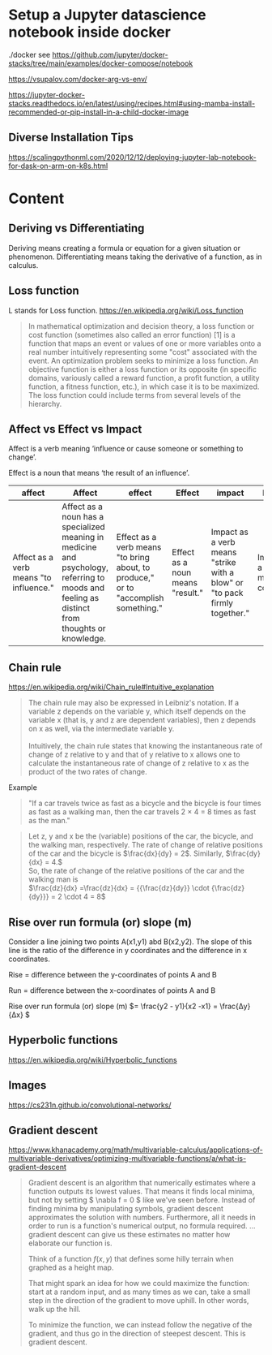 # Setup a Jupyter datascience notebook inside docker

./docker see https://github.com/jupyter/docker-stacks/tree/main/examples/docker-compose/notebook

https://vsupalov.com/docker-arg-vs-env/

https://jupyter-docker-stacks.readthedocs.io/en/latest/using/recipes.html#using-mamba-install-recommended-or-pip-install-in-a-child-docker-image

## Diverse Installation Tips
https://scalingpythonml.com/2020/12/12/deploying-jupyter-lab-notebook-for-dask-on-arm-on-k8s.html

# Content

## Deriving vs Differentiating
Deriving means creating a formula or equation for a given situation or phenomenon. Differentiating means taking the derivative of a function, as in calculus.

## Loss function

L stands for Loss function. https://en.wikipedia.org/wiki/Loss_function
> In mathematical optimization and decision theory, a loss function or cost function (sometimes also called an error function) [1] is a function that maps an event or values of one or more variables onto a real number intuitively representing some "cost" associated with the event. An optimization problem seeks to minimize a loss function. An objective function is either a loss function or its opposite (in specific domains, variously called a reward function, a profit function, a utility function, a fitness function, etc.), in which case it is to be maximized. The loss function could include terms from several levels of the hierarchy.

## Affect vs Effect vs Impact

Affect is a verb meaning ‘influence or cause someone or something to change’.

Effect is a noun that means ‘the result of an influence’.

| affect | Affect | effect | Effect | impact | Impact |
| --- | --- | --- | --- | --- | --- |
| Affect as a verb means "to influence." | Affect as a noun has a specialized meaning in medicine and psychology, referring to moods and feeling as distinct from thoughts or knowledge. | Effect as a verb means "to bring about, to produce," or to "accomplish something." | Effect as a noun means "result." | Impact as a verb means "strike with a blow" or "to pack firmly together." | Impact as a noun means "a collision." |

## Chain rule

https://en.wikipedia.org/wiki/Chain_rule#Intuitive_explanation
> The chain rule may also be expressed in Leibniz's notation. If a variable z depends on the variable y, which itself depends on the variable x (that is, y and z are dependent variables), then z depends on x as well, via the intermediate variable y. <br/><br/> Intuitively, the chain rule states that knowing the instantaneous rate of change of z relative to y and that of y relative to x allows one to calculate the instantaneous rate of change of z relative to x as the product of the two rates of change.

Example
> "If a car travels twice as fast as a bicycle and the bicycle is four times as fast as a walking man, then the car travels 2 × 4 = 8 times as fast as the man."

> Let z, y and x be the (variable) positions of the car, the bicycle, and the walking man, respectively. The rate of change of relative positions of the car and the bicycle is $\frac{dx}{dy} = 2$. Similarly, $\frac{dy}{dx} = 4.$ <br/> So, the rate of change of the relative positions of the car and the walking man is <br/> $\frac{dz}{dx} =\frac{dz}{dx} = {{\frac{dz}{dy}} \cdot {\frac{dz}{dy}}} = 2 \cdot 4 = 8$

## Rise over run formula (or) slope (m)

Consider a line joining two points A(x1,y1) abd B(x2,y2). The slope of this line is the ratio of the difference in y coordinates and the difference in x coordinates.

Rise = difference between the y-coordinates of points A and B

Run = difference between the x-coordinates of points A and B

Rise over run formula (or) slope (m) $= \frac{y2 - y1}{x2 -x1} = \frac{Δy}{Δx} $

## Hyperbolic functions

https://en.wikipedia.org/wiki/Hyperbolic_functions

## Images

https://cs231n.github.io/convolutional-networks/

## Gradient descent

https://www.khanacademy.org/math/multivariable-calculus/applications-of-multivariable-derivatives/optimizing-multivariable-functions/a/what-is-gradient-descent
> Gradient descent is an algorithm that numerically estimates where a function outputs its lowest values. That means it finds local minima, but not by setting 
$ \nabla f = 0 $ like we've seen before. Instead of finding minima by manipulating symbols, gradient descent approximates the solution with numbers. Furthermore, all it needs in order to run is a function's numerical output, no formula required. ... gradient descent can give us these estimates no matter how elaborate our function is.
>
> Think of a function $f(x, y)$ that defines some hilly terrain when graphed as a height map. 
>
> That might spark an idea for how we could maximize the function: start at a random input, and as many times as we can, take a small step in the direction of the gradient to move uphill. In other words, walk up the hill.
>
> To minimize the function, we can instead follow the negative of the gradient, and thus go in the direction of steepest descent. This is gradient descent.


